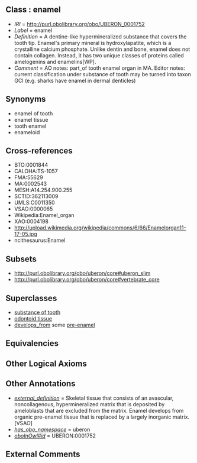 
## Class : enamel

 * *IRI* = http://purl.obolibrary.org/obo/UBERON_0001752
 * *Label* = enamel
 * *Definition* = A dentine-like hypermineralized substance that covers the tooth tip. Enamel's primary mineral is hydroxylapatite, which is a crystalline calcium phosphate. Unlike dentin and bone, enamel does not contain collagen. Instead, it has two unique classes of proteins called amelogenins and enamelins[WP].
 * *Comment* = AO notes: part_of tooth enamel organ in MA. Editor notes: current classification under substance of tooth may be turned into taxon GCI (e.g. sharks have enamel in dermal denticles)

## Synonyms

 * enamel of tooth
 * enamel tissue
 * tooth enamel
 * enameloid

## Cross-references

 * BTO:0001844
 * CALOHA:TS-1057
 * FMA:55629
 * MA:0002543
 * MESH:A14.254.900.255
 * SCTID:362113009
 * UMLS:C0011350
 * VSAO:0000065
 * Wikipedia:Enamel_organ
 * XAO:0004198
 * http://upload.wikimedia.org/wikipedia/commons/6/66/Enamelorgan11-17-05.jpg
 * ncithesaurus:Enamel

## Subsets

 * http://purl.obolibrary.org/obo/uberon/core#uberon_slim
 * http://purl.obolibrary.org/obo/uberon/core#vertebrate_core

## Superclasses

 * [substance of tooth](../../UBERON/73/UBERON_0001973.md)
 * [odontoid tissue](../../UBERON/65/UBERON_0010365.md)
 * [develops_from](../../RO/02/RO_0002202.md) some [pre-enamel](../../UBERON/88/UBERON_0011588.md)

## Equivalencies


## Other Logical Axioms


## Other Annotations

 * *[external_definition](../../UBPROP/01/UBPROP_0000001.md)* = Skeletal tissue that consists of an avascular, noncollagenous, hypermineralized matrix that is deposited by ameloblasts that are excluded from the matrix. Enamel develops from organic pre-enamel tissue that is replaced by a largely inorganic matrix.[VSAO]
 * *[has_obo_namespace](../../ce/oboInOwl#hasOBONamespace.md)* = uberon
 * *[oboInOwl#id](../../id/oboInOwl#id.md)* = UBERON:0001752

## External Comments

